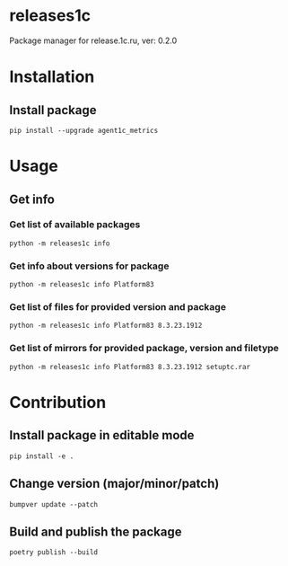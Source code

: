# releases1c
Package manager for release.1c.ru, ver: 0.2.0

# Installation

## Install package

```
pip install --upgrade agent1c_metrics
```

# Usage

## Get info

### Get list of available packages 
```
python -m releases1c info
```

### Get info about versions for package

```
python -m releases1c info Platform83
```

### Get list of files for provided version and package

```
python -m releases1c info Platform83 8.3.23.1912
```

### Get list of mirrors for provided package, version and filetype

```
python -m releases1c info Platform83 8.3.23.1912 setuptc.rar
```

# Contribution

## Install package in editable mode

```
pip install -e .
```

## Change version (major/minor/patch)

```
bumpver update --patch
```

## Build and publish the package

```
poetry publish --build
```